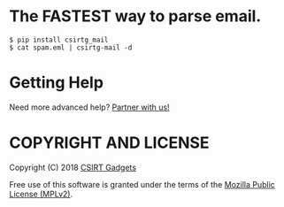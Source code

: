 # The FASTEST way to parse email.

```
$ pip install csirtg_mail
$ cat spam.eml | csirtg-mail -d
```

# Getting Help

Need more advanced help? [Partner with us!](https://csirtg.io/support)

# COPYRIGHT AND LICENSE

Copyright (C) 2018 [CSIRT Gadgets](http://csirtgadgets.com)

Free use of this software is granted under the terms of the [Mozilla Public License (MPLv2)](https://www.mozilla.org/en-US/MPL/2.0/).
